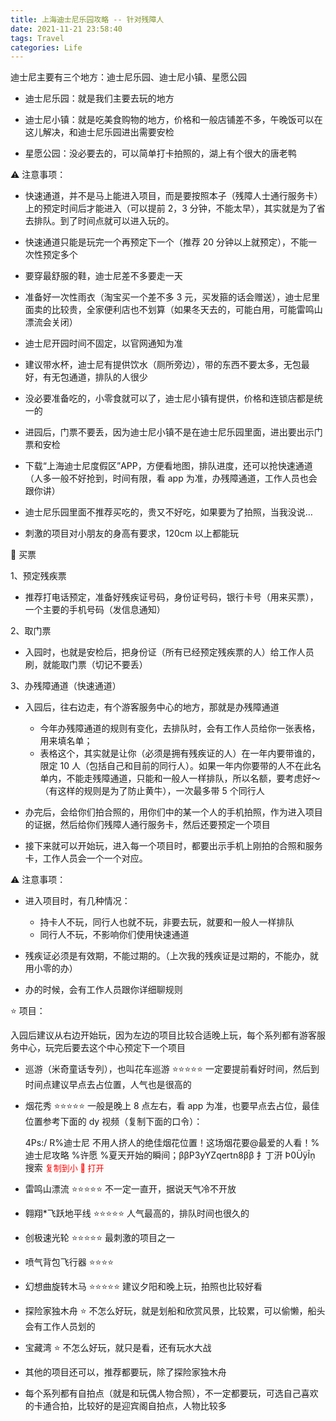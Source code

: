 ```yaml
---
title: 上海迪士尼乐园攻略 -- 针对残障人
date: 2021-11-21 23:58:40
tags: Travel
categories: Life
---
```


迪士尼主要有三个地方：迪士尼乐园、迪士尼小镇、星愿公园

- 迪士尼乐园：就是我们主要去玩的地方

- 迪士尼小镇：就是吃美食购物的地方，价格和一般店铺差不多，午晚饭可以在这儿解决，和迪士尼乐园进出需要安检

- 星愿公园：没必要去的，可以简单打卡拍照的，湖上有个很大的唐老鸭

⚠️ 注意事项：

- 快速通道，并不是马上能进入项目，而是要按照本子（残障人士通行服务卡）上的预定时间后才能进入（可以提前 2，3 分钟，不能太早），其实就是为了省去排队。到了时间点就可以进入玩的。

- 快速通道只能是玩完一个再预定下一个（推荐 20 分钟以上就预定），不能一次性预定多个

- 要穿最舒服的鞋，迪士尼差不多要走一天

- 准备好一次性雨衣（淘宝买一个差不多 3 元，买发箍的话会赠送），迪士尼里面卖的比较贵，全家便利店也不划算（如果冬天去的，可能白用，可能雷鸣山漂流会关闭）

- 迪士尼开园时间不固定，以官网通知为准

- 建议带水杯，迪士尼有提供饮水（厕所旁边），带的东西不要太多，无包最好，有无包通道，排队的人很少

- 没必要准备吃的，小零食就可以了，迪士尼小镇有提供，价格和连锁店都是统一的

- 进园后，门票不要丢，因为迪士尼小镇不是在迪士尼乐园里面，进出要出示门票和安检

- 下载“上海迪士尼度假区”APP，方便看地图，排队进度，还可以抢快速通道（人多一般不好抢到，时间有限，看 app 为准，办残障通道，工作人员也会跟你讲）

- 迪士尼乐园里面不推荐买吃的，贵又不好吃，如果要为了拍照，当我没说…

- 刺激的项目对小朋友的身高有要求，120cm 以上都能玩

🎫 买票

1、预定残疾票

- 推荐打电话预定，准备好残疾证号码，身份证号码，银行卡号（用来买票），一个主要的手机号码（发信息通知）

2、取门票

- 入园时，也就是安检后，把身份证（所有已经预定残疾票的人）给工作人员刷，就能取门票（切记不要丢）

3、办残障通道（快速通道）

- 入园后，往右边走，有个游客服务中心的地方，那就是办残障通道

  - 今年办残障通道的规则有变化，去排队时，会有工作人员给你一张表格，用来填名单；
  - 表格这个，其实就是让你（必须是拥有残疾证的人）在一年内要带谁的，限定 10 人（包括自己和目前的同行人）。如果一年内你要带的人不在此名单内，不能走残障通道，只能和一般人一样排队，所以名额，要考虑好～（有这样的规则是为了防止黄牛），一次最多带 5 个同行人

- 办完后，会给你们拍合照的，用你们中的某一个人的手机拍照，作为进入项目的证据，然后给你们残障人通行服务卡，然后还要预定一个项目

- 接下来就可以开始玩，进入每一个项目时，都要出示手机上刚拍的合照和服务卡，工作人员会一个一个对应。

⚠️ 注意事项：

- 进入项目时，有几种情况：

  - 持卡人不玩，同行人也就不玩，非要去玩，就要和一般人一样排队
  - 同行人不玩，不影响你们使用快速通道

- 残疾证必须是有效期，不能过期的。（上次我的残疾证是过期的，不能办，就用小零的办）

- 办的时候，会有工作人员跟你详细聊规则

⭐️ 项目：

入园后建议从右边开始玩，因为左边的项目比较合适晚上玩，每个系列都有游客服务中心，玩完后要去这个中心预定下一个项目

- 巡游（米奇童话专列），也叫花车巡游 ⭐️⭐️⭐️⭐️⭐️
  一定要提前看好时间，然后到时间点建议早点去占位置，人气也是很高的

- 烟花秀 ⭐️⭐️⭐️⭐️⭐️
  一般是晚上 8 点左右，看 app 为准，也要早点去占位，最佳位置参考下面的 dy 视频（复制下面的口令）：

  4Ps:/ R%迪士尼 不用人挤人的绝佳烟花位置！这场烟花要@最爱的人看！%迪士尼攻略 %许愿 %夏天开始的瞬间；ββP3yYZqertn8ββ 扌丁汧 Þ0ÜÿĨņ 搜索
  <font color="red" size=2>复制到小 🍠 打开</font>

- 雷鸣山漂流 ⭐️⭐️⭐️⭐️⭐️
  不一定一直开，据说天气冷不开放

- 翱翔\*飞跃地平线 ⭐️⭐️⭐️⭐️⭐️
  人气最高的，排队时间也很久的

- 创极速光轮 ⭐️⭐️⭐️⭐️⭐️
  最刺激的项目之一

- 喷气背包飞行器 ⭐️⭐️⭐️⭐️

- 幻想曲旋转木马 ⭐️⭐️⭐️⭐️⭐️
  建议夕阳和晚上玩，拍照也比较好看

- 探险家独木舟 ⭐️
  不怎么好玩，就是划船和欣赏风景，比较累，可以偷懒，船头会有工作人员划的

- 宝藏湾 ⭐️
  不怎么好玩，就只是看，还有玩水大战

- 其他的项目还可以，推荐都要玩，除了探险家独木舟

- 每个系列都有自拍点（就是和玩偶人物合照），不一定都要玩，可选自己喜欢的卡通合拍，比较好的是迎宾阁自拍点，人物比较多
